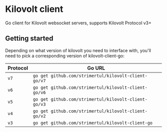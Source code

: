 # Kilovolt client

Go client for Kilovolt websocket servers, supports Kilovolt Protocol v3+

## Getting started

Depending on what version of kilovolt you need to interface with, you'll need to pick a corresponding version of kilovolt-client-go:

| Protocol | Go URL                                               |
|----------|------------------------------------------------------|
| `v7`     | `go get github.com/strimertul/kilovolt-client-go/v7` |
| `v6`     | `go get github.com/strimertul/kilovolt-client-go/v6` |
| `v5`     | `go get github.com/strimertul/kilovolt-client-go/v3` |
| `v4`     | `go get github.com/strimertul/kilovolt-client-go/v2` |
| `v3`     | `go get github.com/strimertul/kilovolt-client-go`    |
